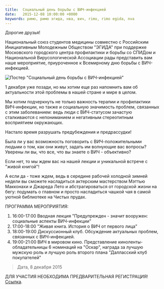 ```yaml
---
title:  Социальный день борьбы с ВИЧ-инфекцией
date:   2015-12-08 10:00:00 +0000
keywords: римо, римо эгида, нва, вич, rimo, rimo egida, nva
---
```


Дорогие друзья!

Национальный союз студентов медицины совместно с Российским Инициативным Молодежным Обществом "ЭГИДА" при поддержке Московского городского центра профилактики и борьбы со СПИДом и Национальной Вирусологической Ассоциации рады представить вам наше мероприятие, приуроченное к Всемирному дню борьбы с ВИЧ-инфекцией.

![Постер "Социальный день борьбы с ВИЧ-инфекцией"](https://dl.dropboxusercontent.com/u/3599809/egida/news/2015/12/08/poster.jpg)

1 декабря уже позади, но мы хотим еще раз напомнить вам об актуальности этой проблемы в нашей стране и мире в целом.

<!--more-->

Мы хотим подчеркнуть не только важность терапии и профилактики ВИЧ-инфекции, но также и социальную значимость проблем, связанных с этим заболеванием: ведь люди с ВИЧ-статусом зачастую сталкиваются с непониманием и негативным стереотипным восприятием окружающих.

Настало время разрушать предубеждения и предрассудки!

Была ли у вас возможность поговорить с ВИЧ-положительными людьми о том, как они живут, задать им волнующие вас вопросы? Уверены ли вы, что все, что вы знаете о ВИЧ - объективно?

Если нет, то мы ждем вас на нашей лекции и уникальной встрече с "живой книгой"!

А если да - тоже ждем, ведь в середине рабочей холодной зимней недели вы сможете насладиться актерским мастерством Мэттью Макконахи и Джареда Лето и абстрагироваться от городской жизни на бегу: подумать о главном и просто насладиться чашкой чая в самой уютной библиотеке на Чистых прудах.

ПРОГРАММА МЕРОПРИЯТИЯ:

1. 16:00-17:00 Вводная лекция "Предупрежден - значит вооружен: социальные аспекты ВИЧ-инфекции" 
2. 17:00-18:00 "Живая книга. История о ВИЧ от первого лица" 
3. 18:00-19:00 Дискуссионный клуб. Обсуждение актуальных проблем, связанных с ВИЧ-инфекцией. 
4. 19:00-21:00 ВИЧ в мировом кино. Представление киноленты-обладательницы 6 номинаций на "Оскар", награда за лучшую мужскую роль и лучшую роль второго плана "Далласский клуб покупателей"

> Дата, 8 декабря 2015

ДЛЯ УЧАСТИЯ НЕОБХОДИМА ПРЕДВАРИТЕЛЬНАЯ РЕГИСТРАЦИЯ! [Ссылка](http://vk.com/away.php?to=https%3A%2F%2Fdocs.google.com%2Fforms%2Fd%2F1VeM540ELTf69Yx9iVnnt5WOY6CGKE7edz-kfUEpJI1I%2Fviewform&post=-101399496_53).

